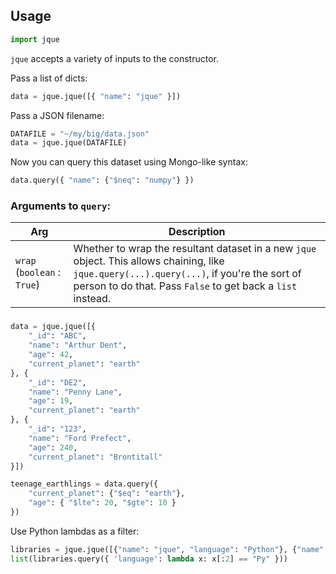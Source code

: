 ## Usage

```python
import jque
```

`jque` accepts a variety of inputs to the constructor.

Pass a list of dicts:
```python
data = jque.jque([{ "name": "jque" }])
```

Pass a JSON filename:
```python
DATAFILE = "~/my/big/data.json"
data = jque.jque(DATAFILE)
```

Now you can query this dataset using Mongo-like syntax:
```python
data.query({ "name": {"$neq": "numpy"} })
```

### Arguments to `query`:

| Arg | Description |
|-----|-------------|
| `wrap` (`boolean` : `True`) | Whether to wrap the resultant dataset in a new `jque` object. This allows chaining, like `jque.query(...).query(...)`, if you're the sort of person to do that. Pass `False` to get back a `list` instead. |

### 


```python
data = jque.jque([{
    "_id": "ABC",
    "name": "Arthur Dent",
    "age": 42,
    "current_planet": "earth"
}, {
    "_id": "DE2",
    "name": "Penny Lane",
    "age": 19,
    "current_planet": "earth"
}, {
    "_id": "123",
    "name": "Ford Prefect",
    "age": 240,
    "current_planet": "Brontitall"
}])

teenage_earthlings = data.query({
    "current_planet": {"$eq": "earth"},
    "age": { "$lte": 20, "$gte": 10 }
})
```


Use Python lambdas as a filter:

```python
libraries = jque.jque([{"name": "jque", "language": "Python"}, {"name": "react", "language": "node"}])
list(libraries.query({ 'language': lambda x: x[:2] == "Py" }))
```

